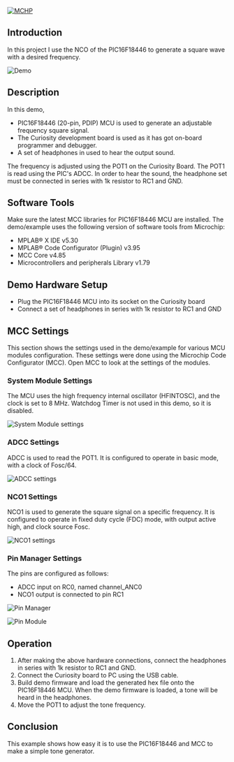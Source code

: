 <div id="readme" class="Box-body readme blob js-code-block-container">
  <article class="markdown-body entry-content p-3 p-md-6" itemprop="text"><p><a href="https://www.microchip.com" rel="nofollow"><img src="https://camo.githubusercontent.com/5fb5505f69a28ff407841612dfe2b7004f210594/68747470733a2f2f636c6475702e636f6d2f553071684c7742696a462e706e67" alt="MCHP" data-canonical-src="https://cldup.com/U0qhLwBijF.png" style="max-width:100%;"></a></p>

# Introduction

In this project I use the NCO of the PIC16F18446 to generate a square wave with a desired frequency.

![Demo](image/demo.png)

# Description

In this demo,
*    PIC16F18446 (20-pin, PDIP) MCU is used to generate an adjustable frequency square signal.
*    The Curiosity development board is used as it has got on-board programmer and debugger.
*   A set of headphones in used to hear the output sound.

The frequency is adjusted using the POT1 on the Curiosity Board. The POT1 is read using the PIC's ADCC. In order to hear the sound, the headphone set must be connected in series with 1k resistor to RC1 and GND.

# Software Tools

Make sure the latest MCC libraries for PIC16F18446 MCU are installed. The demo/example uses the following version of software tools from Microchip:

*    MPLAB® X IDE v5.30
*    MPLAB® Code Configurator (Plugin) v3.95
*    MCC Core v4.85
*    Microcontrollers and peripherals Library v1.79

# Demo Hardware Setup

*    Plug the PIC16F18446 MCU into its socket on the Curiosity board
*    Connect a set of headphones in series with 1k resistor to RC1 and GND

# MCC Settings

This section shows the settings used in the demo/example for various MCU modules configuration. These settings were done using the Microchip Code Configurator (MCC). Open MCC to look at the settings of the modules.

### System Module Settings

The MCU uses the high frequency internal oscillator (HFINTOSC), and the clock is set to 8 MHz. Watchdog Timer is not used in this demo, so it is disabled.

![System Module settings](image/oscillator.png)

### ADCC Settings

ADCC is used to read the POT1. It is configured to operate in basic mode, with a clock of Fosc/64.

![ADCC settings](image/adcc.png)

### NCO1 Settings

NCO1 is used to generate the square signal on a specific frequency. It is configured to operate in fixed duty cycle (FDC) mode, with output active high, and clock source Fosc.

![NCO1 settings](image/nco.png)

### Pin Manager Settings

The pins are configured as follows:
* ADCC input on RC0, named channel_ANC0
* NCO1 output is connected to pin RC1

![Pin Manager](image/pin.png)

![Pin Module](image/pin_mod.png)

# Operation

1. After making the above hardware connections, connect the headphones in series with 1k resistor to RC1 and GND.
2. Connect the Curiosity board to PC using the USB cable.
3. Build demo firmware and load the generated hex file onto the PIC16F18446 MCU. When the demo firmware is loaded, a tone will be heard in the headphones.
4. Move the POT1 to adjust the tone frequency.

# Conclusion

This example shows how easy it is to use the PIC16F18446 and MCC to make a simple tone generator.
